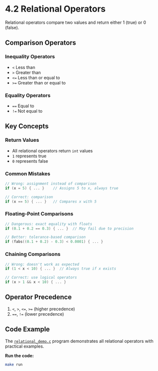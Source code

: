 # 4.2 Relational Operators

Relational operators compare two values and return either 1 (true) or 0 (false).

## Comparison Operators

### Inequality Operators
- `<` Less than
- `>` Greater than
- `<=` Less than or equal to
- `>=` Greater than or equal to

### Equality Operators
- `==` Equal to
- `!=` Not equal to

## Key Concepts

### Return Values
- All relational operators return `int` values
- `1` represents true
- `0` represents false

### Common Mistakes
```c
// Wrong: assignment instead of comparison
if (x = 5) { ... }    // Assigns 5 to x, always true

// Correct: comparison
if (x == 5) { ... }   // Compares x with 5
```

### Floating-Point Comparisons
```c
// Dangerous: exact equality with floats
if (0.1 + 0.2 == 0.3) { ... }  // May fail due to precision

// Better: tolerance-based comparison
if (fabs((0.1 + 0.2) - 0.3) < 0.0001) { ... }
```

### Chaining Comparisons
```c
// Wrong: doesn't work as expected
if (1 < x < 10) { ... }  // Always true if x exists

// Correct: use logical operators
if (x > 1 && x < 10) { ... }
```

## Operator Precedence
1. `<`, `>`, `<=`, `>=` (higher precedence)
2. `==`, `!=` (lower precedence)

## Code Example

The [`relational_demo.c`](relational_demo.c) program demonstrates all relational operators with practical examples.

**Run the code:**
```bash
make run
```
